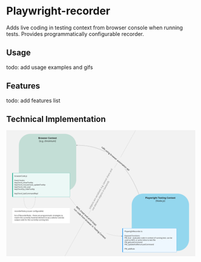 # Playwright-recorder

Adds live coding in testing context from browser console when running tests. Provides programmatically configurable recorder.

## Usage

todo: add usage examples and gifs

## Features

todo: add features list

## Technical Implementation
![](diagram.png "Playwright Live Recorder diagram")